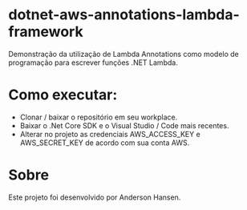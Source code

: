 # dotnet-aws-annotations-lambda-framework
Demonstração da utilização de Lambda Annotations como modelo de programação para escrever funções .NET Lambda.

# Como executar:
- Clonar / baixar o repositório em seu workplace.
- Baixar o .Net Core SDK e o Visual Studio / Code mais recentes.
- Alterar no projeto as credenciais AWS_ACCESS_KEY e AWS_SECRET_KEY de acordo com sua conta AWS.
	
# Sobre
Este projeto foi desenvolvido por Anderson Hansen.
